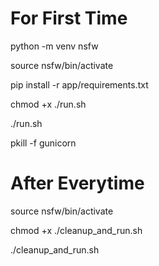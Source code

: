 # For First Time 

python -m venv nsfw 

source nsfw/bin/activate 

pip install -r app/requirements.txt

chmod +x ./run.sh

./run.sh

pkill -f gunicorn

# After Everytime 

source nsfw/bin/activate 

chmod +x ./cleanup_and_run.sh

./cleanup_and_run.sh